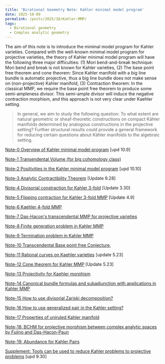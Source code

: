 ```yaml
---
title: 'Birational Geometry Note: Kahler minimal model program'
date: 2025-10-09
permalink: /posts/2025/10/Kahler-MMP/
tags:
  - Birational geometry
  - Complex analytic geometry
---
```


The aim of this note is to introduce the minimal model program for Kahler varieties. Compared with the well-known minimal model program for projective varieties, the theory of Kahler minimal model program will have the following three major difficulties: (1) Mori bend-and-break technique: Mori bend and break is not known for Kahler varieties, (2) The base point free theorem and cone theorem: Since Kahler manifold with a big line bundle is automatic projective, thus a big line bundle does not make sense on (non-projective) Kahler manifold, (3) Contraction theorem: In the classical MMP, we require the base point free theorem to produce some semi-ampleness divisor. This semi-ample divisor will induce the negative contraction morphism, and this approach is not very clear under Kaehler setting.

> In general, we aim to study the following question: To what extent are natural geometric or sheaf-theoretic constructions on compact Kähler manifolds determined by analogous constructions in the projective setting? Further structural results could provide a general framework for reducing certain questions about Kähler manifolds to the algebraic setting.


[Note-0 Overview of Kahler minimal model program](https://yilimath.github.io/files/Birational/KahlerMMP/Overview.pdf) [upd 10.9]

[Note-1 Transendental Volume (for big cohomology class)](https://yilimath.github.io/files/Birational/KahlerMMP/Volumes.pdf) 

[Note-2 Positivities in the Kahler minimal model program](https://yilimath.github.io/files/Birational/KahlerMMP/Positivities.pdf) [upd 10.10]


[Note-3 Analytic Contractibility Theorem](https://yilimath.github.io/files/Birational/KahlerMMP/Contractions.pdf) [Update 9.28]


[Note-4 Divisorial constraction for Kahler 3-fold](https://yilimath.github.io/files/Birational/KahlerMMP/DivisorialCont.pdf) [Update 3.30]

[Note-5 Flipping contraction for Kahler 3-fold MMP](https://yilimath.github.io/files/Birational/KahlerMMP/FlippingCont.pdf) [Update 4.9]

[Note-6 Kaehler 4-fold MMP](https://yilimath.github.io/files/Birational/KahlerMMP/Kahler4foldMMP.pdf)

[Note-7 Das-Hacon's transcendental MMP for projective varieties](https://yilimath.github.io/files/Birational/KahlerMMP/TransMMP.pdf)

[Note-8 Finite generation problem in Kahler MMP](https://yilimath.github.io/files/Birational/KahlerMMP/FinieGeneration.pdf)

[Note-9 Termination problem in Kahler MMP]()

[Note-10 Transcendental Base point free Conjecture](),

[Note-11 Rational curves on Kaehler varieties](https://yilimath.github.io/files/Birational/KahlerMMP/Rationalcurve.pdf) [update 5.23]

[Note-12 Cone theorem for Kahler MMP](https://yilimath.github.io/files/Birational/KahlerMMP/ConeTheorem.pdf) [Update 5.23]

[Note-13 Projectivity for Kaehler morphism]()

[Note-14 Canonical bundle formulas and subadjunction with applications in Kahler MMP]()

[Note-15 How to use divisorial Zariski decomposition?]()

[Note-16 How to use generalized pair in the Kahler setting?]()

[Note-17 Properties of uniruled Kahler manifold]()

[Note-18: BCHM for projective morphism between complex analytic spaces by Fujino and Das-Hacon-Paun]()

[Note-19: Abundance for Kahler Pairs]()

[Supplement: Tools can be used to reduce Kahler problems to projective problems](https://yilimath.github.io/files/Birational/KahlerMMP/Toolkits.pdf) [upd 9.30]

